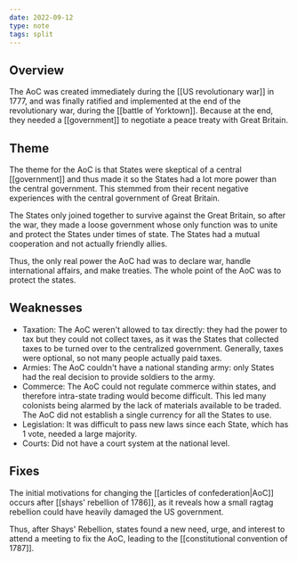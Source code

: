 ```yaml
---
date: 2022-09-12
type: note
tags: split
---
```


## Overview
The AoC was created immediately during the [[US revolutionary war]] in 1777, and was finally ratified and implemented at the end of the revolutionary war, during the [[battle of Yorktown]]. Because at the end, they needed a [[government]] to negotiate a peace treaty with Great Britain.

## Theme
The theme for the AoC is that States were skeptical of a central [[government]] and thus made it so the States had a lot more power than the central government. This stemmed from their recent negative experiences with the central government of Great Britain.

The States only joined together to survive against the Great Britain, so after the war, they made a loose government whose only function was to unite and protect the States under times of state. The States had a mutual cooperation and not actually friendly allies.

Thus, the only real power the AoC had was to declare war, handle international affairs, and make treaties. The whole point of the AoC was to protect the states.

## Weaknesses
- Taxation: The AoC weren't allowed to tax directly: they had the power to tax but they could not collect taxes, as it was the States that collected taxes to be turned over to the centralized government. Generally, taxes were optional, so not many people actually paid taxes.
- Armies: The AoC couldn't have a national standing army: only States had the real decision to provide soldiers to the army.
- Commerce: The AoC could not regulate commerce within states, and therefore intra-state trading would become difficult. This led many colonists being alarmed by the lack of materials available to be traded. The AoC did not establish a single currency for all the States to use.
- Legislation: It was difficult to pass new laws since each State, which has 1 vote, needed a large majority.
- Courts: Did not have a court system at the national level.

## Fixes
The initial motivations for changing the [[articles of confederation|AoC]] occurs after [[shays' rebellion of 1786]], as it reveals how a small ragtag rebellion could have heavily damaged the US government.

Thus, after Shays' Rebellion, states found a new need, urge, and interest to attend a meeting to fix the AoC, leading to the [[constitutional convention of 1787]].
